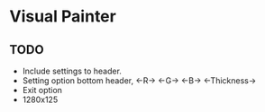 # Visual Painter
## TODO
- Include settings to header.
- Setting option bottom header, <-R-> <-G-> <-B-> <-Thickness->
- Exit option
- 1280x125 
